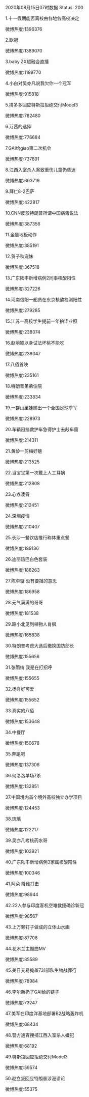 2020年08月15日07时数据
Status: 200

1.十一假期能否离校由各地各高校决定

微博热度:1396376

2.欧冠

微博热度:1389070

3.baby ZX超融合直播

微博热度:1199770

4.小白对吴亦凡说我欠你一个冠军

微博热度:915818

5.拼多多回应特斯拉拒绝交付Model3

微博热度:782480

6.万茜的选择

微博热度:776684

7.GAI给giao第二次机会

微博热度:737891

8.江西入室杀人案致重伤儿童仍昏迷

微博热度:603719

9.拜仁8-2巴萨

微博热度:422817

10.CNN反驳特朗普所谓中国病毒说法

微博热度:387356

11.金晨地板动作

微博热度:385191

12.贺子秋宠妹

微博热度:367518

13.广东陆丰新增病例2同事核酸阳性

微博热度:327226

14.河南信阳一船员在东京核酸检测阳性

微博热度:279285

15.江苏一高校学生提前一年拍毕业照

微博热度:238074

16.赵丽颖以身试法坏桃不能吃

微博热度:238047

17.八佰首映

微博热度:235161

18.特朗普弟弟住院

微博热度:233834

19.一群山里娃踢出一个全国足球季军

微博热度:228973

20.车辆阻挡救护车急得护士去敲车窗

微博热度:214311

21.黄龄一剪梅好魅

微博热度:213525

22.当宝宝第一次戴上人工耳蜗

微博热度:212808

23.心疼凌霄

微博热度:212451

24.深圳疫情

微博热度:210407

25.长沙一餐饮店推行称体重点餐

微博热度:189136

26.迪丽热巴白色套装

微博热度:188263

27.陈卓璇 没有要挡的意思

微博热度:186958

28.元气满满的哥哥

微博热度:181538

29.路小北见到植物人肖枫

微博热度:165838

30.特朗普考虑大选后撤换国防部长

微博热度:155656

31.张雨绮 我是在打招呼

微博热度:155655

32.杨洋好可爱

微博热度:155652

33.真实的八佰

微博热度:153648

34.中餐厅

微博热度:150678

35.奔跑吧

微博热度:137306

36.何洛洛单场7杀

微博热度:132851

37.中国境内首个境外高校独立办学项目

微博热度:124453

38.琉璃

微博热度:122217

39.吴亦凡考核药水哥

微博热度:103921

40.广东陆丰新增病例3家属核酸阳性

微博热度:100346

41.阿朵 降维打击

微博热度:98944

42.22人参与印度客机空难救援确诊新冠

微博热度:98567

43.上万颗钉子做成的立体山水画

微博热度:87708

44.花木兰主题曲MV

微博热度:85589

45.美日交易掩盖731部队生物战罪行

微博热度:78984

46.李尔新扔了GAI给的链子

微博热度:73247

47.美军在印度洋基地部署B2战略轰炸机

微博热度:68434

48.警方通宵搜捕江西入室杀人嫌犯

微博热度:68192

49.特斯拉回应拒绝交付Model3

微博热度:59574

50.赵立坚回应特朗普涉港谬论

微博热度:55375

